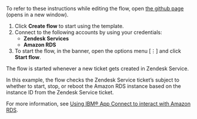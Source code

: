 To refer to these instructions while editing the flow, open [the github page](https://github.com/ot4i/app-connect-templates/tree/master/resources/markdown/Stop%20or%20start%20or%20reboot%20the%20Amazon%20RDS%20instance%20whenever%20a%20Zendesk%20Service%20ticket%20gets%20created_instructions.md) (opens in a new window).

1. Click **Create flow** to start using the template.
2. Connect to the following accounts by using your credentials:
   - **Zendesk Services** 
   - **Amazon RDS**
3. To start the flow, in the banner, open the options menu [⋮] and click **Start flow**.

The flow is started whenever a new ticket gets created in Zendesk Service.

In this example, the flow checks the Zendesk Service ticket’s subject to whether to start, stop, or reboot the Amazon RDS instance based on the instance ID from the Zendesk Service ticket.

For more information, see [Using IBM® App Connect to interact with Amazon RDS](https://community.ibm.com/community/user/integration/blogs/shamini-arumugam1/2023/06/04/using-ibm-app-connect-to-interact-with-amazon-rds).

